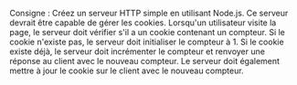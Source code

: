 Consigne :
Créez un serveur HTTP simple en utilisant Node.js. Ce serveur devrait être capable de gérer les cookies. Lorsqu'un utilisateur visite la page, le serveur doit vérifier s'il a un cookie contenant un compteur. Si le cookie n'existe pas, le serveur doit initialiser le compteur à 1. Si le cookie existe déjà, le serveur doit incrémenter le compteur et renvoyer une réponse au client avec le nouveau compteur. Le serveur doit également mettre à jour le cookie sur le client avec le nouveau compteur.